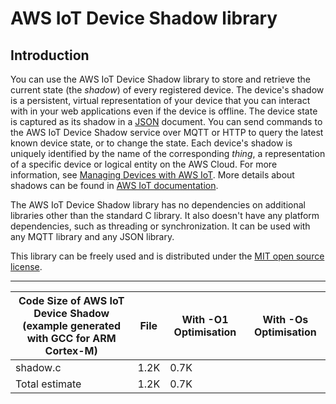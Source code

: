 # AWS IoT Device Shadow library<a name="freertos-lib-cloud-shadows"></a>

## Introduction<a name="freertos-shadow-introduction"></a>

You can use the AWS IoT Device Shadow library to store and retrieve the current state \(the *shadow*\) of every registered device\. The device's shadow is a persistent, virtual representation of your device that you can interact with in your web applications even if the device is offline\. The device state is captured as its shadow in a [JSON](https://www.json.org/) document\. You can send commands to the AWS IoT Device Shadow service over MQTT or HTTP to query the latest known device state, or to change the state\. Each device's shadow is uniquely identified by the name of the corresponding *thing*, a representation of a specific device or logical entity on the AWS Cloud\. For more information, see [ Managing Devices with AWS IoT](https://docs.aws.amazon.com/iot/latest/developerguide/iot-thing-management.html)\. More details about shadows can be found in [AWS IoT documentation](https://docs.aws.amazon.com/iot/latest/developerguide/iot-device-shadows.html)\. 

The AWS IoT Device Shadow library has no dependencies on additional libraries other than the standard C library\. It also doesn't have any platform dependencies, such as threading or synchronization\. It can be used with any MQTT library and any JSON library\. 

This library can be freely used and is distributed under the [MIT open source license](https://freertos.org/a00114.html)\.


****  

| Code Size of AWS IoT Device Shadow \(example generated with GCC for ARM Cortex\-M\) | File | With \-O1 Optimisation | With \-Os Optimisation | 
| --- | --- | --- | --- | 
| shadow\.c | 1\.2K | 0\.7K | 
| Total estimate | 1\.2K | 0\.7K | 